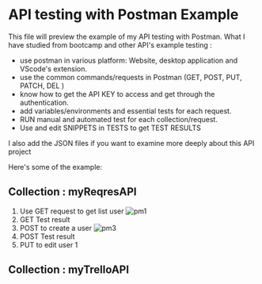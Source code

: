 # API testing with Postman Example
This file will preview the example of my API testing with Postman.
What I have studied from bootcamp and other API's example testing :
- use postman in various platform: Website, desktop application and VScode's extension.
- use the common commands/requests in Postman (GET, POST, PUT, PATCH, DEL )
- know how to get the API KEY to access and get through the authentication.
- add variables/environments and essential tests for each request.
- RUN manual and automated test for each collection/request.
- Use and edit SNIPPETS in TESTS to get TEST RESULTS

I also add the JSON files if you want to examine more deeply about this API project

Here's some of the example:

## Collection : myReqresAPI

1) Use GET request to get list user
![pm1](https://github.com/jijdp/portfolio-details/assets/138129390/74d90489-f9aa-4914-a123-652ee109717a)
2) GET Test result
3) POST to create a user
![pm3](https://github.com/jijdp/portfolio-details/assets/138129390/d50d40d0-0ccd-4a41-a628-fcd79e45db72)
4) POST Test result
5) PUT to edit user 1
 
## Collection : myTrelloAPI
